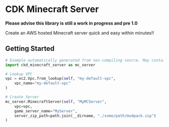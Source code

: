 # CDK Minecraft Server

**Please advise this library is still a work in progress and pre 1.0**

Create an AWS hosted Minecraft server quick and easy within minutes!!

## Getting Started

```python
# Example automatically generated from non-compiling source. May contain errors.
import ckd_minecraft_server as mc_server

# Lookup VPC
vpc = ec2.Vpc.from_lookup(self, "my-default-vpc",
    vpc_name="my-default-vpc"
)

# Create Server
mc_server.MinecraftServer(self, "MyMCServer",
    vpc=vpc,
    game_server_name="MyServer",
    server_zip_path=path.join(__dirname, "./some/path/modpack.zip")
)
```
